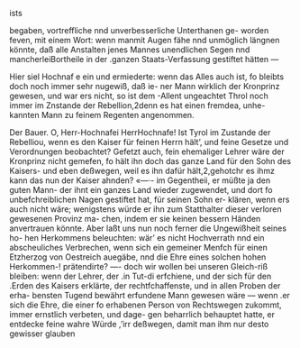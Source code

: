 ists

begaben, vortreffliche nnd unverbesserliche Unterthanen ge-
worden feven, mit einem Wort: wenn manmit Augen fähe
nnd unmöglich längnen könnte, daß alle Anstalten jenes
Mannes unendlichen Segen nnd mancherleiBortheile in der
.ganzen Staats-Verfassung gestiftet hätten —

Hier siel Hochnaf e ein und ermiederte: wenn das Alles
auch ist, fo bleibts doch noch immer sehr nugewiß, daß ie-
ner Mann wirklich der Kronprinz gewesen, und war ers
nicht, so ist dem -Allent ungeachtet Throl noch immer im
Znstande der Rebellion,2denn es hat einen fremdea, unhe-
kannten Mann zu feinem Regenten angenommen.

Der Bauer. O, Herr-Hochnafei HerrHochnafe!
Ist Tyrol im Zustande der Rebelliou, wenn es den Kaiser
für feinen Herrn hält’, und feine Gesetze und Verordnungen
beobachtet? Gefetzt auch, fein ehemaliger Lehrer wäre der
Kronprinz nicht gemefen, fo hält ihn doch das ganze Land
für den Sohn des Kaisers- und eben deßwegen, weil es
ihn dafür hält,2,gehotchr es ihmz kann das nun der Kaiser
ahnden? «—·- im Gegentheii, er müßte ja den guten Mann-
der ihnt ein ganzes Land wieder zugewendet, und dort fo
unbefchreiblichen Nagen gestiftet hat, für seinen Sohn er-
klären, wenn ers auch nicht wäre; wenigstens würde er
ihn zum Statthalter dieser verloren gewesenen Provinz ma-
chen, indem er sie keinen bessern Händen anvertrauen könnte.
Aber laßt uns nun noch ferner die Ungewißheit seines ho-
hen Herkommens beleuchten: wär’ es nicht Hochverrath nnd
ein abscheuliches Verbrechen, wenn sich ein gemeiner Menfch
für einen Etzherzog von Oestreich auegäbe, nnd die Ehre
eines solchen hohen Herkommen-! prätendirte? —- doch wir
wollen bei unseren Gleich-riß bleiben: wenn der Lehrer, der
.in Tut-di erfchiene, und der sich für den .Erden des Kaisers
erklärte, der rechtfchaffenste, und in allen Proben der erha-
bensten Tugend bewährt erfundene Mann gewesen wäre —
wenn .er sich die Ehre, die einer fo erhabenen Person von
Rechtswegen zukommt, immer ernstlich verbeten, und dage-
gen beharrlich behauptet hatte, er entdecke feine wahre Würde
,’irr deßwegen, damit man ihm nur desto gewisser glauben

